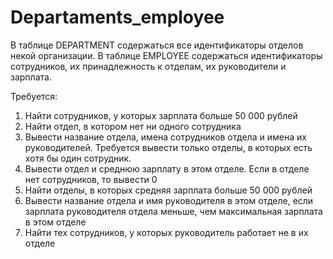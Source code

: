 # Departaments_employee

В таблице DEPARTMENT содержаться все идентификаторы отделов некой организации.
В таблице EMPLOYEE содержаться идентификаторы сотрудников, их принадлежность к отделам, их руководители и зарплата.

Требуется:
1.	Найти сотрудников, у которых зарплата больше 50 000 рублей
2.	Найти отдел, в котором нет ни одного сотрудника
3.	Вывести название отдела, имена сотрудников отдела и имена их руководителей. Требуется вывести только отделы, в которых есть хотя бы один сотрудник.
4.	Вывести отдел и среднюю зарплату в этом отделе. Если в отделе нет сотрудников, то вывести 0
5.	Найти отделы, в которых средняя зарплата больше 50 000 рублей
6.	Вывести название отдела и имя руководителя в этом отделе, если зарплата руководителя отдела меньше, чем максимальная зарплата в этом отделе
7.	Найти тех сотрудников, у которых руководитель работает не в их отделе
